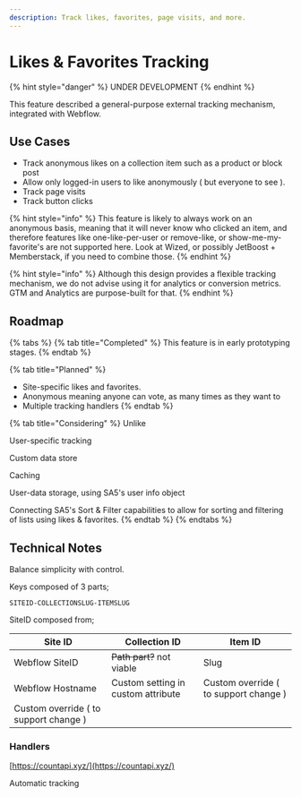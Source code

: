 ```yaml
---
description: Track likes, favorites, page visits, and more.
---
```


# Likes & Favorites Tracking

{% hint style="danger" %}
UNDER DEVELOPMENT
{% endhint %}

This feature described a general-purpose external tracking mechanism, integrated with Webflow.

## Use Cases

* Track anonymous likes on a collection item such as a product or block post
* Allow only logged-in users to like anonymously ( but everyone to see ).&#x20;
* Track page visits
* Track button clicks&#x20;

{% hint style="info" %}
This feature is likely to always work on an anonymous basis, meaning that it will never know who clicked an item, and therefore features like one-like-per-user or remove-like, or show-me-my-favorite's are not supported here. Look at Wized, or possibly JetBoost + Memberstack, if you need to combine those. &#x20;
{% endhint %}

{% hint style="info" %}
Although this design provides a flexible tracking mechanism, we do not advise using it for analytics or conversion metrics. GTM and Analytics are purpose-built for that.
{% endhint %}

## Roadmap

{% tabs %}
{% tab title="Completed" %}
This feature is in early prototyping stages.&#x20;
{% endtab %}

{% tab title="Planned" %}
* Site-specific likes and favorites.
* Anonymous meaning anyone can vote, as many times as they want to&#x20;
* Multiple tracking handlers
{% endtab %}

{% tab title="Considering" %}
Unlike

User-specific tracking&#x20;

Custom data store

Caching

User-data storage, using SA5's user info object&#x20;

Connecting SA5's Sort & Filter capabilities to allow for sorting and filtering of lists using likes & favorites.&#x20;
{% endtab %}
{% endtabs %}

## Technical Notes

Balance simplicity with control.&#x20;

Keys composed of 3 parts;&#x20;

`SITEID-COLLECTIONSLUG-ITEMSLUG`

SiteID composed from;

| Site ID                               | Collection ID                      | Item ID                               |
| ------------------------------------- | ---------------------------------- | ------------------------------------- |
| Webflow SiteID                        | ~~Path part?~~ not viable          | Slug                                  |
| Webflow Hostname                      | Custom setting in custom attribute | Custom override ( to support change ) |
| Custom override ( to support change ) |                                    |                                       |

### Handlers

[https://countapi.xyz/](https://countapi.xyz/)

Automatic tracking&#x20;





